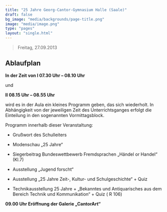 ```yaml
---
title: "25 Jahre Georg-Cantor-Gymnasium Halle (Saale)"
draft: false
bg_image: "media/backgrounds/page-title.png"
image: "media/image.png"
type: "pages"
layout: "single.html"
---
```


>Freitag, 27.09.2013

## Ablaufplan

**In der Zeit von I 07.30 Uhr – 08.10 Uhr**

und

**II 08.15 Uhr – 08.55 Uhr**

wird es in der Aula ein kleines Programm geben, das sich wiederholt. In Abhängigkeit von der jeweiligen Zeit des Unterrichtsganges erfolgt die Einteilung in den sogenannten Vormittagsblock.

Programm innerhalb dieser Veranstaltung:

- Grußwort des Schulleiters

- Modenschau „25 Jahre“

- Siegerbeitrag Bundeswettbewerb Fremdsprachen „Händel or Handel“ (Kl.7)

- Ausstellung „Jugend forscht“

- Ausstellung „25 Jahre Zeit-, Kultur- und Schulgeschichte“ + Quiz

- Technikausstellung 25 Jahre + „Bekanntes und Antiquarisches aus dem Bereich Technik und Kommunikation“ + Quiz ( R 106)


**09.00 Uhr Eröffnung der Galerie „CantorArt“**

